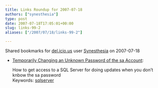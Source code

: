 ```yaml
---
title: Links Roundup for 2007-07-18
authors: ["synesthesia"]
type: post
date: 2007-07-18T17:05:01+00:00
slug: links-99-2 
aliases: ["/2007/07/18/links-99-2"]

---
```

Shared bookmarks for [del.icio.us][1] user  [Synesthesia][2] on 2007-07-18

  * [Temporarily Changing an Unknown Password of the sa Account][3]:
  
    How to get access to a SQL Server for doing updates when you don&#8217;t knbow the sa password    
    Keywords: [sqlserver][4]

 [1]: https://del.icio.us/
 [2]: https://del.icio.us/synesthesia
 [3]: https://www.simple-talk.com/sql/t-sql-programming/temporarily-changing-an-unknown-password-of-the-sa-account- "https://www.simple-talk.com/sql/t-sql-programming/temporarily-changing-an-unknown-password-of-the-sa-account-"
 [4]: https://del.icio.us/synesthesia/sqlserver